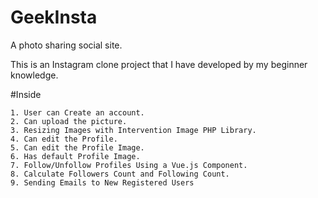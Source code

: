 # GeekInsta
A photo sharing social site. 

This is an Instagram clone project that I have developed by my beginner knowledge.

#Inside

    1. User can Create an account.    
    2. Can upload the picture.     
    3. Resizing Images with Intervention Image PHP Library.    
    4. Can edit the Profile.    
    5. Can edit the Profile Image.
    6. Has default Profile Image.
    7. Follow/Unfollow Profiles Using a Vue.js Component.
    8. Calculate Followers Count and Following Count.
    9. Sending Emails to New Registered Users
    
